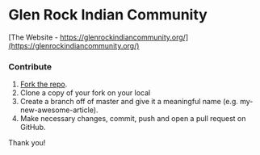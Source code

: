 # Glen Rock Indian Community

[The Website - https://glenrockindiancommunity.org/](https://glenrockindiancommunity.org/) 

### Contribute

1. [Fork the repo](https://github.com/glenrockindiancommunity/glenrockindiancommunity.github.io).
2. Clone a copy of your fork on your local
3. Create a branch off of master and give it a meaningful name (e.g. my-new-awesome-article).
4. Make necessary changes, commit, push and open a pull request on GitHub.

Thank you!